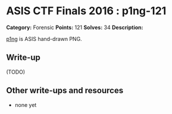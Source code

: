 # ASIS CTF Finals 2016 : p1ng-121

**Category:** Forensic
**Points:** 121
**Solves:** 34
**Description:**

[p1ng](p1ng.txz) is ASIS hand-drawn PNG.

## Write-up

(TODO)

## Other write-ups and resources

* none yet

